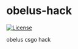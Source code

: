 # obelus-hack
[![License](http://img.shields.io/:license-mit-blue.svg?style=flat-square)](http://badges.mit-license.org)

obelus csgo hack
